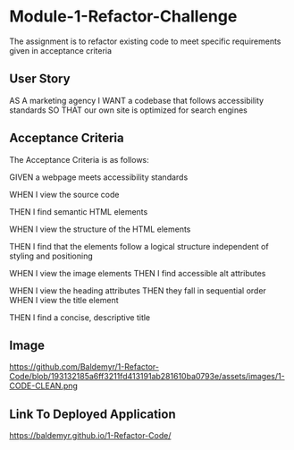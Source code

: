 # Module-1-Refactor-Challenge
The assignment is to refactor existing code to meet specific requirements given in acceptance criteria

## User Story
AS A marketing agency I WANT a codebase that follows accessibility standards SO THAT our own site is optimized for search engines

## Acceptance Criteria
The Acceptance Criteria is as follows:

GIVEN a webpage meets accessibility standards 

WHEN I view the source code 

THEN I find semantic HTML elements 

WHEN I view the structure of the HTML elements 

THEN I find that the elements follow a logical structure independent of styling and positioning 

WHEN I view the image elements THEN I find accessible alt attributes 

WHEN I view the heading attributes THEN they fall in sequential order WHEN I view the title element 

THEN I find a concise, descriptive title

## Image
https://github.com/Baldemyr/1-Refactor-Code/blob/193132185a6ff3211fd413191ab281610ba0793e/assets/images/1-CODE-CLEAN.png

## Link To Deployed Application
https://baldemyr.github.io/1-Refactor-Code/
